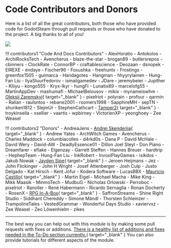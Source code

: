# Code Contributors and Donors

Here is a list of all the great contributors, both those who have provided code for GodotSteam through pull requests or those who have donated to the project. A big thanks to all of you!

<a href="https://github.com/GodotSteam/GodotSteam/graphs/contributors">
  <img src="https://contrib.rocks/image?repo=GodotSteam/GodotSteam" />
</a>

<div class="contrib-grid" markdown>

!!! contributors1 "Code And Docs Contributors"
	- AlexHoratio
	- Antokolos
	- ArchiRocksTech
	- Avencherus
	- blaze-the-star
	- brogan89
	- butlersrepos
	- cbinners
	- ClockRate
	- ConnorBP
	- craftablescience
	- Deozaan
	- dsnopek
	- EIREXE
	- endaye
	- Fischer96
	- Foxushka
	- freehuntx
	- Frostings
	- greenfox1505
	- guimarca
	- Handagotes
	- Hangman
	- hhyyrylainen
	- Hung-Fan Liu
	- IlyaStuurFedorov
	- ismailgamedev
	- JDare
	- jeremybeier
	- Jupither
	- Kliiyu
	- kongo555
	- Kryx-Ikyr
	- hungFI
	- Lunatix89
	- marcelofg55
	- MartinAppDev
	- mashumafi
	- MichaelBelousov
	- mikix
	- mynameiswhm
	- [Oleksii Zaremskyi](https://savelife.in.ua/){ target="\_blank" }
	- pixelriot
	- polyrain
	- profour
	- qarmin
	- Ralian
	- raulsntos
	- rebane2001
	- rsomers1998
	- SapphireMH
	- sepTN
	- shuriken1812
	- SlejmUr
	- StephenCathcart
	- [Tamper2](https://honkofheroes.com/){ target="\_blank" }
	- troykinsella
	- xsellier
	- vaartis
	- wpbirney
	- VictorienXP
	- yeonghoey
	- Zee Weasel

!!! contributors2 "Donors"
	- AndreaJens
	- [Andrej Skenderija](https://skenda.me/){ target="\_blank" }
	- Andrew Yates
	- ArchWitch Games
	- Avencherus
	- Charles Maddock
	- columbiacolles
	- d4rkd0s
	- Dana P
	- David McHale
	- David Wery
	- David-AW
	- DeadlyEssence01
	- Dillon Joel Steyl
	- Don Piano
	- Dreamfarer
	- eflake
	- Elgenzay
	- Garrett Steffen
	- Hannes Breuer
	- hardtrip
	- HephepTeam
	- Hung-Fan Liu
	- InkRobert
	- InvoxiPlayGames
	- isikdos
	- Jakub Nowak
	- [Jayden Sipe](https://jaydensipe.github.io/){ target="\_blank" }
	- Jeroen Heijmans
	- Jez
	- John Flickinger
	- John H Wright
	- Josef Attenberger
	- Josh Culp
	- Justo Delgado
	- Kat Hirsch
	- Kent Jofur
	- Kodera Software
	- LucasBBX
	- [Mauricio Castillo](https://twitter.com/maurimodev){ target="\_blank" }
	- Martin Eigel
	- Michael Macha
	- Mike King
	- Mikk Maasik
	- MinmoTech
	- MudbuG
	- Nicholas Orlowski
	- Perroboc
	- pixelriot
	- Ranoller
	- René Habermann
	- Ricardo Sernaglia
	- Ronan Docherty
	- RosenX
	- [RPG In-A-Box](https://rpginabox.com/){ target="\_blank" }
	- SaffronStreams
	- Shine Right Studio
	- Siddhant Chereddy
	- Simone Mändl
	- Thorsten Schleinzer
	- TrampolineTales
	- VestedGrammar
	- Wonderful Days Studio
	- xaviervxz
	- Zee Weasel
	- Zeo Löwenhielm
	- zikes

</div>

<hr/>

The best way you can help out with this module is by making some pull requests with fixes or additions. [There is a healthy list of additions and fixes needed in the To-Do section currently.](https://github.com/orgs/GodotSteam/projects/3){ target="\_blank" } You can also provide tutorials for different aspects of the module.
